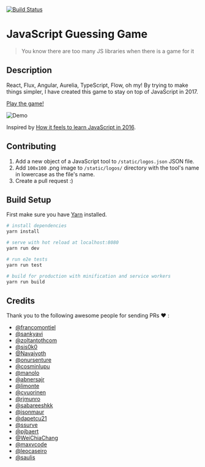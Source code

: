 [![Build Status](https://travis-ci.org/samiheikki/javascript-guessing-game.svg?branch=master)](https://travis-ci.org/samiheikki/javascript-guessing-game)

# JavaScript Guessing Game

> You know there are too many JS libraries when there is a game for it

## Description

React, Flux, Angular, Aurelia, TypeScript, Flow, oh my! By trying to make things simpler, I have created this game to stay on top of JavaScript in 2017.

[Play the game!](https://javascript-game.firebaseapp.com/)

![Demo](https://github.com/samiheikki/javascript-guessing-game/blob/master/static/og_image.jpg?raw=true)

Inspired by [How it feels to learn JavaScript in 2016](https://hackernoon.com/how-it-feels-to-learn-javascript-in-2016-d3a717dd577f#.6m8kr3ema).

## Contributing

  1. Add a new object of a JavaScript tool to `/static/logos.json` JSON file.
  2. Add `100x100` .png image to `/static/logos/` directory with the tool's name in lowercase as the file's name.
  3. Create a pull request :)

## Build Setup
First make sure you have [Yarn](https://yarnpkg.com) installed.
``` bash
# install dependencies
yarn install

# serve with hot reload at localhost:8080
yarn run dev

# run e2e tests
yarn run test

# build for production with minification and service workers
yarn run build
```
## Credits

Thank you to the following awesome people for sending PRs :heart: :

- [@francomontiel](https://github.com/francomontiel)
- [@sankyavi](https://github.com/sankyavi)
- [@zoltantothcom](https://github.com/zoltantothcom)
- [@sis0k0](https://github.com/sis0k0)
- [@Navajyoth](https://github.com/Navajyoth)
- [@onursenture](https://github.com/onursenture)
- [@cosminlupu](https://github.com/cosminlupu)
- [@manolo](https://github.com/manolo)
- [@abnersajr](https://github.com/abnersajr)
- [@limonte](https://github.com/limonte)
- [@cvuorinen](https://github.com/cvuorinen)
- [@rjmunro](https://github.com/rjmunro)
- [@sabareeshkk](https://github.com/sabareeshkk)
- [@jsonmaur](https://github.com/jsonmaur)
- [@dapetcu21](https://github.com/dapetcu21)
- [@ssurve](https://github.com/ssurve)
- [@pjbaert](https://github.com/pjbaert)
- [@WeiChiaChang](https://github.com/WeiChiaChang)
- [@maxvcode](https://github.com/maxvcode)
- [@leocaseiro](https://github.com/leocaseiro)
- [@saulis](https://github.com/saulis)

